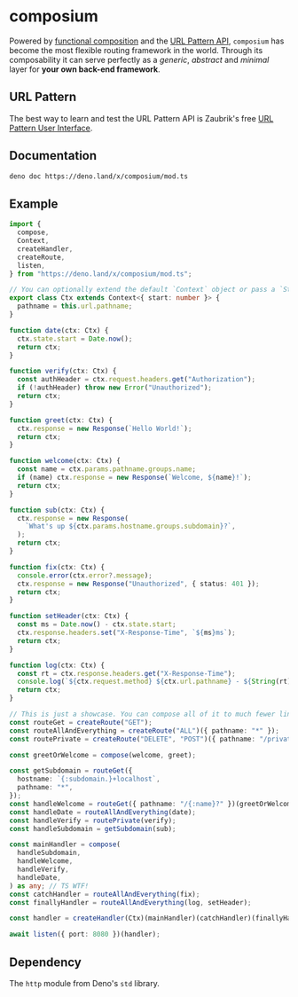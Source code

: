 # composium

Powered by
[functional composition](https://en.wikipedia.org/wiki/Function_composition) and
the
[URL Pattern API](https://developer.mozilla.org/en-US/docs/Web/API/URL_Pattern_API),
`composium` has become the most flexible routing framework in the world. Through
its composability it can serve perfectly as a _generic_, _abstract_ and
_minimal_ layer for **your own back-end framework**.

## URL Pattern

The best way to learn and test the URL Pattern API is Zaubrik's free
[URL Pattern User Interface](https://dev.zaubrik.com/composium/url-pattern).

## Documentation

```bash
deno doc https://deno.land/x/composium/mod.ts
```

## Example

```ts
import {
  compose,
  Context,
  createHandler,
  createRoute,
  listen,
} from "https://deno.land/x/composium/mod.ts";

// You can optionally extend the default `Context` object or pass a `State` type.
export class Ctx extends Context<{ start: number }> {
  pathname = this.url.pathname;
}

function date(ctx: Ctx) {
  ctx.state.start = Date.now();
  return ctx;
}

function verify(ctx: Ctx) {
  const authHeader = ctx.request.headers.get("Authorization");
  if (!authHeader) throw new Error("Unauthorized");
  return ctx;
}

function greet(ctx: Ctx) {
  ctx.response = new Response(`Hello World!`);
  return ctx;
}

function welcome(ctx: Ctx) {
  const name = ctx.params.pathname.groups.name;
  if (name) ctx.response = new Response(`Welcome, ${name}!`);
  return ctx;
}

function sub(ctx: Ctx) {
  ctx.response = new Response(
    `What's up ${ctx.params.hostname.groups.subdomain}?`,
  );
  return ctx;
}

function fix(ctx: Ctx) {
  console.error(ctx.error?.message);
  ctx.response = new Response("Unauthorized", { status: 401 });
  return ctx;
}

function setHeader(ctx: Ctx) {
  const ms = Date.now() - ctx.state.start;
  ctx.response.headers.set("X-Response-Time", `${ms}ms`);
  return ctx;
}

function log(ctx: Ctx) {
  const rt = ctx.response.headers.get("X-Response-Time");
  console.log(`${ctx.request.method} ${ctx.url.pathname} - ${String(rt)}`);
  return ctx;
}

// This is just a showcase. You can compose all of it to much fewer lines of code.
const routeGet = createRoute("GET");
const routeAllAndEverything = createRoute("ALL")({ pathname: "*" });
const routePrivate = createRoute("DELETE", "POST")({ pathname: "/private/*" });

const greetOrWelcome = compose(welcome, greet);

const getSubdomain = routeGet({
  hostname: `{:subdomain.}+localhost`,
  pathname: "*",
});
const handleWelcome = routeGet({ pathname: "/{:name}?" })(greetOrWelcome);
const handleDate = routeAllAndEverything(date);
const handleVerify = routePrivate(verify);
const handleSubdomain = getSubdomain(sub);

const mainHandler = compose(
  handleSubdomain,
  handleWelcome,
  handleVerify,
  handleDate,
) as any; // TS WTF!
const catchHandler = routeAllAndEverything(fix);
const finallyHandler = routeAllAndEverything(log, setHeader);

const handler = createHandler(Ctx)(mainHandler)(catchHandler)(finallyHandler);

await listen({ port: 8080 })(handler);
```

## Dependency

The `http` module from Deno's `std` library.
